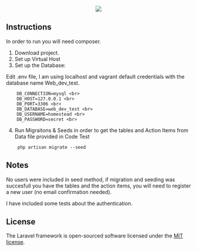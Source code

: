 <p align="center"><img src="https://laravel.com/assets/img/components/logo-laravel.svg"></p>


## Instructions
In order to run you will need composer. 


1. Download project.
2. Set up Virtual Host
3. Set up the Database:
  
  Edit .env file, I am using localhost and vagrant default credentials with the database name Web_dev_test.
        
        DB_CONNECTION=mysql <br>
        DB_HOST=127.0.0.1 <br>
        DB_PORT=3306 <br>
        DB_DATABASE=web_dev_test <br>
        DB_USERNAME=homestead <br>
        DB_PASSWORD=secret <br>

  
4. Run Migraitons & Seeds in order to get the tables and Action Items from Data file provided in Code Test
        
        php artisan migrate --seed

## Notes

No users were included in seed method, if migration and seeding was succesfull you have the tables and the action items, you will need to register a new user (no email confirmation needed).

I have included some tests about the authentication.


## License

The Laravel framework is open-sourced software licensed under the [MIT license](https://opensource.org/licenses/MIT).
